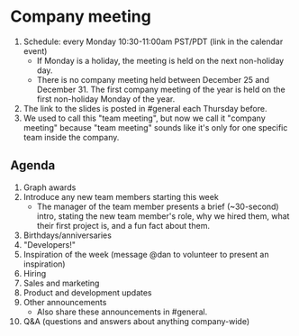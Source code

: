 # Company meeting

1. Schedule: every Monday 10:30-11:00am PST/PDT (link in the calendar event)
   - If Monday is a holiday, the meeting is held on the next non-holiday day.
   - There is no company meeting held between December 25 and December 31. The first company meeting of the year is held on the first non-holiday Monday of the year.
1. The link to the slides is posted in #general each Thursday before.
1. We used to call this "team meeting", but now we call it "company meeting" because "team meeting" sounds like it's only for one specific team inside the company.

## Agenda

1. Graph awards
1. Introduce any new team members starting this week
   - The manager of the team member presents a brief (~30-second) intro, stating the new team member's role, why we hired them, what their first project is, and a fun fact about them.
1. Birthdays/anniversaries
1. "Developers!"
1. Inspiration of the week (message @dan to volunteer to present an inspiration)
1. Hiring
1. Sales and marketing
1. Product and development updates
1. Other announcements
   - Also share these announcements in #general.
1. Q&A (questions and answers about anything company-wide)
